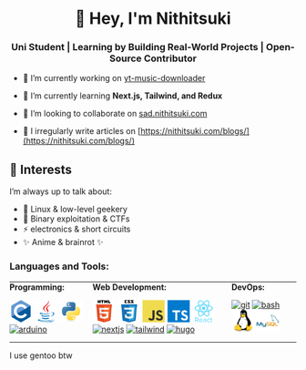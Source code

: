 <h1 align="center">👋 Hey, I'm Nithitsuki</h1>
<h3 align="center">Uni Student | Learning by Building Real-World Projects | Open-Source Contributor</h3>

- 🔭 I’m currently working on [yt-music-downloader](https://github.com/nithitsuki/yt-music-downloader)

- 🌱 I’m currently learning **Next.js, Tailwind, and Redux**

- 👯 I’m looking to collaborate on [sad.nithitsuki.com](https://github.com/nithitsuki/sad.nithitsuki.com)

- 📝 I irregularly write articles on [https://nithitsuki.com/blogs/](https://nithitsuki.com/blogs/)

## 🧠 Interests

I’m always up to talk about:
- 🐧 Linux & low-level geekery
- 🔐 Binary exploitation & CTFs
- ⚡ electronics & short circuits
- ✨ Anime & brainrot ✨

### Languages and Tools:
<table width="100%" style="border: none; border-collapse: collapse;">
    <tr>
        <td width="max-content" height="min-content" valign="top" style="padding: 0 0px 0 0; border: none;">
            <h4 align="left" style="margin: 0px; padding: 0px;">Programming:</h4>
            <p align="left">
                <a href="https://www.cprogramming.com/" target="_blank" rel="noreferrer"><img src="https://raw.githubusercontent.com/devicons/devicon/master/icons/c/c-original.svg" alt="c" width="40" height="40"/></a>
                <a href="https://www.java.com" target="_blank" rel="noreferrer"><img src="https://raw.githubusercontent.com/devicons/devicon/master/icons/java/java-original.svg" alt="java" width="40" height="40"/></a>
                <a href="https://www.python.org" target="_blank" rel="noreferrer"><img src="https://raw.githubusercontent.com/devicons/devicon/master/icons/python/python-original.svg" alt="python" width="40" height="40"/></a>
                <a href="https://www.arduino.cc/" target="_blank" rel="noreferrer"><img src="https://cdn.worldvectorlogo.com/logos/arduino-1.svg" alt="arduino" width="40" height="40"/></a>
            </p>
        </td>
        <td width="max-content" height="min-content" valign="top" style="padding: 0 0px; border: none;">
            <h4 align="left" style="margin: 0px; padding: 0px;">Web Development:</h4>
            <p align="left">
                <a href="https://www.w3.org/html/" target="_blank" rel="noreferrer"><img src="https://raw.githubusercontent.com/devicons/devicon/master/icons/html5/html5-original-wordmark.svg" alt="html5" width="40" height="40"/></a>
                <a href="https://www.w3schools.com/css/" target="_blank" rel="noreferrer"><img src="https://raw.githubusercontent.com/devicons/devicon/master/icons/css3/css3-original-wordmark.svg" alt="css3" width="40" height="40"/></a>
                <a href="https://developer.mozilla.org/en-US/docs/Web/JavaScript" target="_blank" rel="noreferrer"><img src="https://raw.githubusercontent.com/devicons/devicon/master/icons/javascript/javascript-original.svg" alt="javascript" width="40" height="40"/></a>
                <a href="https://www.typescriptlang.org/" target="_blank" rel="noreferrer"><img src="https://raw.githubusercontent.com/devicons/devicon/master/icons/typescript/typescript-original.svg" alt="typescript" width="40" height="40"/></a>
                <a href="https://reactjs.org/" target="_blank" rel="noreferrer"><img src="https://raw.githubusercontent.com/devicons/devicon/master/icons/react/react-original-wordmark.svg" alt="react" width="40" height="40"/></a>
                <a href="https://nextjs.org/" target="_blank" rel="noreferrer"><img src="https://cdn.worldvectorlogo.com/logos/nextjs-2.svg" alt="nextjs" width="40" height="40"/></a>
                <a href="https://tailwindcss.com/" target="_blank" rel="noreferrer"><img src="https://www.vectorlogo.zone/logos/tailwindcss/tailwindcss-icon.svg" alt="tailwind" width="40" height="40"/></a>
                <a href="https://gohugo.io/" target="_blank" rel="noreferrer"><img src="https://api.iconify.design/logos-hugo.svg" alt="hugo" width="40" height="40"/></a>
            </p>
        </td>
        <td width="max-content" height="min-content" valign="top" style="padding: 0 0 0 0px; border: none;">
            <h4 align="left" style="margin: 0px; padding: 0px;">DevOps:</h4>
            <p align="left">
                <a href="https://git-scm.com/" target="_blank" rel="noreferrer"><img src="https://www.vectorlogo.zone/logos/git-scm/git-scm-icon.svg" alt="git" width="40" height="40"/></a>
                <a href="https://www.gnu.org/software/bash/" target="_blank" rel="noreferrer"><img src="https://www.vectorlogo.zone/logos/gnu_bash/gnu_bash-icon.svg" alt="bash" width="40" height="40"/></a>
                <a href="https://www.linux.org/" target="_blank" rel="noreferrer"><img src="https://raw.githubusercontent.com/devicons/devicon/master/icons/linux/linux-original.svg" alt="linux" width="40" height="40"/></a>
                <a href="https://www.mysql.com/" target="_blank" rel="noreferrer"><img src="https://raw.githubusercontent.com/devicons/devicon/master/icons/mysql/mysql-original-wordmark.svg" alt="mysql" width="40" height="40"/></a>
            </p>
        </td>
    </tr>
</table>

I use gentoo btw
